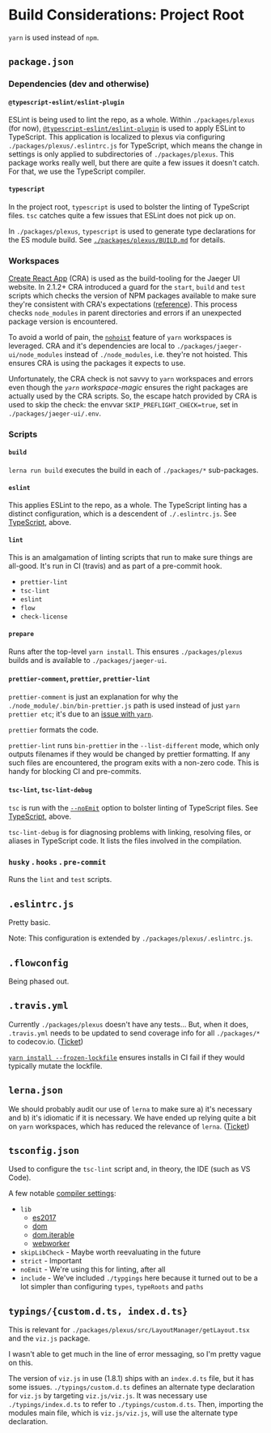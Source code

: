 # Build Considerations: Project Root

`yarn` is used instead of `npm`.

## `package.json`

### Dependencies (dev and otherwise)

#### `@typescript-eslint/eslint-plugin`

ESLint is being used to lint the repo, as a whole. Within `./packages/plexus` (for now), [`@typescript-eslint/eslint-plugin`](https://github.com/typescript-eslint/typescript-eslint/blob/master/packages/eslint-plugin) is used to apply ESLint to TypeScript. This application is localized to plexus via configuring `./packages/plexus/.eslintrc.js` for TypeScript, which means the change in settings is only applied to subdirectories of `./packages/plexus`. This package works really well, but there are quite a few issues it doesn't catch. For that, we use the TypeScript compiler.

#### `typescript`

In the project root, `typescript` is used to bolster the linting of TypeScript files. `tsc` catches quite a few issues that ESLint does not pick up on.

In `./packages/plexus`, `typescript` is used to generate type declarations for the ES module build. See [`./packages/plexus/BUILD.md`](packages/plexus/BUILD.md#TODO) for details.

### Workspaces

[Create React App](https://facebook.github.io/create-react-app/) (CRA) is used as the build-tooling for the Jaeger UI website. In 2.1.2+ CRA introduced a guard for the `start`, `build` and `test` scripts which checks the version of NPM packages available to make sure they're consistent with CRA's expectations ([reference](https://github.com/facebook/create-react-app/blob/dea19fdb30c2e896ed8ac75b68a612b0b92b2406/packages/react-scripts/scripts/utils/verifyPackageTree.js#L23-L29)). This process checks `node_modules` in parent directories and errors if an unexpected package version is encountered.

To avoid a world of pain, the [`nohoist`](https://yarnpkg.com/blog/2018/02/15/nohoist/#scope-private) feature of `yarn` workspaces is leveraged. CRA and it's dependencies are local to `./packages/jaeger-ui/node_modules` instead of `./node_modules`, i.e. they're not hoisted. This ensures CRA is using the packages it expects to use.

Unfortunately, the CRA check is not savvy to `yarn` workspaces and errors even though the _`yarn` workspace-magic_ ensures the right packages are actually used by the CRA scripts. So, the escape hatch provided by CRA is used to skip the check: the envvar `SKIP_PREFLIGHT_CHECK=true`, set in `./packages/jaeger-ui/.env`.

### Scripts

#### `build`

`lerna run build` executes the build in each of `./packages/*` sub-packages.

#### `eslint`

This applies ESLint to the repo, as a whole. The TypeScript linting has a distinct configuration, which is a descendent of `./.eslintrc.js`. See [TypeScript](#typescript), above.

#### `lint`

This is an amalgamation of linting scripts that run to make sure things are all-good. It's run in CI (travis) and as part of a pre-commit hook.

* `prettier-lint`
* `tsc-lint`
* `eslint`
* `flow`
* `check-license`

#### `prepare`

Runs after the top-level `yarn install`. This ensures `./packages/plexus` builds and is available to `./packages/jaeger-ui`.

#### `prettier-comment`, `prettier`, `prettier-lint`

`prettier-comment` is just an explanation for why the `./node_module/.bin/bin-prettier.js` path is used instead of just `yarn prettier etc`; it's due to an [issue with `yarn`](https://github.com/yarnpkg/yarn/issues/6300).

`prettier` formats the code.

`prettier-lint` runs `bin-prettier` in the `--list-different` mode, which only outputs filenames if they would be changed by prettier formatting. If any such files are encountered, the program exits with a non-zero code. This is handy for blocking CI and pre-commits.

#### `tsc-lint`, `tsc-lint-debug`

`tsc` is run with the [`--noEmit`](https://www.typescriptlang.org/docs/handbook/compiler-options.html) option to bolster linting of TypeScript files. See [TypeScript](#typescript), above.

`tsc-lint-debug` is for diagnosing problems with linking, resolving files, or aliases in TypeScript code. It lists the files involved in the compilation.

### `husky` . `hooks` . `pre-commit`

Runs the `lint` and `test` scripts.

## `.eslintrc.js`

Pretty basic.

Note: This configuration is extended by `./packages/plexus/.eslintrc.js`.

## `.flowconfig`

Being phased out.

## `.travis.yml`

Currently `./packages/plexus` doesn't have any tests... But, when it does, `.travis.yml` needs to be updated to send coverage info for all `./packages/*` to codecov.io. ([Ticket](https://github.com/jaegertracing/jaeger-ui/issues/340))

[`yarn install --frozen-lockfile`](https://yarnpkg.com/lang/en/docs/cli/install/#toc-yarn-install-frozen-lockfile) ensures installs in CI fail if they would typically mutate the lockfile.

## `lerna.json`

We should probably audit our use of `lerna` to make sure a) it's necessary and b) it's idiomatic if it is necessary. We have ended up relying quite a bit on `yarn` workspaces, which has reduced the relevance of `lerna`. ([Ticket](https://github.com/jaegertracing/jaeger-ui/issues/341))

## `tsconfig.json`

Used to configure the `tsc-lint` script and, in theory, the IDE (such as VS Code).

A few notable [compiler settings](http://www.typescriptlang.org/docs/handbook/compiler-options.html):

* `lib`
  * [es2017](https://github.com/Microsoft/TypeScript/blob/master/lib/lib.es2017.d.ts)
  * [dom](https://github.com/Microsoft/TypeScript/blob/master/lib/lib.dom.d.ts)
  * [dom.iterable](https://github.com/Microsoft/TypeScript/blob/master/lib/lib.dom.iterable.d.ts)
  * [webworker](https://github.com/Microsoft/TypeScript/blob/master/lib/lib.webworker.d.ts)
* `skipLibCheck` - Maybe worth reevaluating in the future
* `strict` - Important
* `noEmit` - We're using this for linting, after all
* `include` - We've included `./typgings` here because it turned out to be a lot simpler than configuring `types`, `typeRoots` and `paths`

## `typings/{custom.d.ts, index.d.ts}`

This is relevant for `./packages/plexus/src/LayoutManager/getLayout.tsx` and the `viz.js` package.

I wasn't able to get much in the line of error messaging, so I'm pretty vague on this.

The version of `viz.js` in use (1.8.1) ships with an `index.d.ts` file, but it has some issues. `./typings/custom.d.ts` defines an alternate type declaration for `viz.js` by targeting `viz.js/viz.js`. It was necessary use `./typings/index.d.ts` to refer to `./typings/custom.d.ts`. Then, importing the modules main file, which is `viz.js/viz.js`, will use the alternate type declaration.
